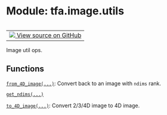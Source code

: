 <div itemscope itemtype="http://developers.google.com/ReferenceObject">
<meta itemprop="name" content="tfa.image.utils" />
<meta itemprop="path" content="Stable" />
</div>

# Module: tfa.image.utils


<table class="tfo-notebook-buttons tfo-api" align="left">

<td>
  <a target="_blank" href="https://github.com/tensorflow/addons/tree/r0.7/tensorflow_addons/image/utils.py">
    <img src="https://www.tensorflow.org/images/GitHub-Mark-32px.png" />
    View source on GitHub
  </a>
</td></table>



Image util ops.



## Functions

[`from_4D_image(...)`](../../tfa/image/utils/from_4D_image.md): Convert back to an image with `ndims` rank.

[`get_ndims(...)`](../../tfa/image/utils/get_ndims.md)

[`to_4D_image(...)`](../../tfa/image/utils/to_4D_image.md): Convert 2/3/4D image to 4D image.



